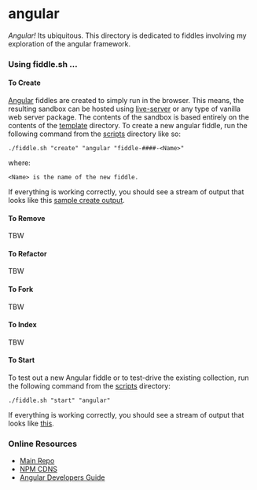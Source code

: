 angular
======

_Angular!_ Its ubiquitous.  This directory is dedicated to fiddles involving my exploration of the angular framework.


### Using fiddle.sh ...

#### To Create

[Angular](../angular) fiddles are created to simply run in the browser.  This means, the resulting sandbox can
be hosted using [live-server](https://www.npmjs.com/package/live-server) or any type of vanilla web server
package. The contents of the sandbox is based entirely on the contents of the [template](template) directory.
To create a new angular fiddle, run the following command from the [scripts](../../scripts) directory like so:

    ./fiddle.sh "create" "angular "fiddle-####-<Name>"

where:

    <Name> is the name of the new fiddle.

If everything is working correctly, you should see a stream of output that looks like this [sample create output](create.markdown).

#### To Remove

TBW


#### To Refactor

TBW

#### To Fork

TBW

#### To Index

TBW

#### To Start

To test out a new Angular fiddle or to test-drive the existing collection, run the following command from the 
[scripts](../../scripts) directory:

    ./fiddle.sh "start" "angular"

If everything is working correctly, you should see a stream of output that looks like [this](start.markdown).


### Online Resources

*   [Main Repo](https://github.com/angular/angular.js)
*   [NPM CDNS](https://cdnjs.com/libraries/angular.js/1.5.0-rc.2)
*   [Angular Developers Guide](https://docs.angularjs.org/guide)

